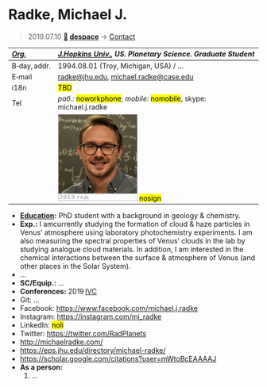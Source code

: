 # Radke, Michael J.
> 2019.07.10 **[🚀](../index/index.md) [despace](index.md)** → [Contact](contact.md)

|*[Org.](contact.md)*|*[J.Hopkins Univ.](zz_jhu.md), US. Planetary Science. Graduate Student*|
|:--|:--|
|B‑day, addr.|1994.08.01 (Troy, Michigan, USA) / …|
|E‑mail|<radke@jhu.edu>, <michael.radke@case.edu>|
|i18n|<mark>TBD</mark>|
|Tel|*раб.:* <mark>noworkphone</mark>; *mobile:* <mark>nomobile</mark>, skype: michael.j.radke|
||[![](f/contact/r/radke1_photo_thumb.jpg)](f/contact/r/radke1_photo.jpg) <mark>nosign</mark>|

   - **[Education](edu.md):** PhD student with a background in geology & chemistry.
   - **Exp.:** I amcurrently studying the formation of cloud & haze particles in Venus’ atmosphere using laboratory photochemistry experiments. I am also measuring the spectral properties of Venus’ clouds in the lab by studying analogue cloud materials. In addition, I am interested in the chemical interactions between the surface & atmosphere of Venus (and other places in the Solar System).
   - …
   - **SC/Equip.:** …
   - **Conferences:** 2019 [IVC](ivc_2019.md)
   - Git: …
   - Facebook: <https://www.facebook.com/michael.j.radke>
   - Instagram: <https://instagram.com/mj_radke>
   - LinkedIn: <mark>noli</mark>
   - Twitter: <https://twitter.com/RadPlanets>
   - <http://michaelradke.com/>
   - <https://eps.jhu.edu/directory/michael-radke/>
   - <https://scholar.google.com/citations?user=mWtoBcEAAAAJ>
   - **As a person:**
      1. …

